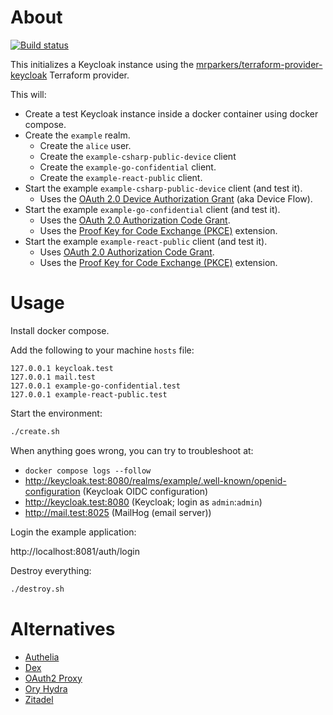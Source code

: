 # About

[![Build status](https://github.com/rgl/terraform-keycloak/workflows/build/badge.svg)](https://github.com/rgl/terraform-keycloak/actions?query=workflow%3Abuild)

This initializes a Keycloak instance using the [mrparkers/terraform-provider-keycloak](https://github.com/mrparkers/terraform-provider-keycloak) Terraform provider.

This will:

* Create a test Keycloak instance inside a docker container using docker compose.
* Create the `example` realm.
  * Create the `alice` user.
  * Create the `example-csharp-public-device` client 
  * Create the `example-go-confidential` client.
  * Create the `example-react-public` client.
* Start the example `example-csharp-public-device` client (and test it).
  * Uses the [OAuth 2.0 Device Authorization Grant](https://oauth.net/2/device-flow/) (aka Device Flow).
* Start the example `example-go-confidential` client (and test it).
  * Uses the [OAuth 2.0 Authorization Code Grant](https://oauth.net/2/grant-types/authorization-code/).
  * Uses the [Proof Key for Code Exchange (PKCE)](https://oauth.net/2/pkce/) extension.
* Start the example `example-react-public` client (and test it).
  * Uses [OAuth 2.0 Authorization Code Grant](https://oauth.net/2/grant-types/authorization-code/).
  * Uses the [Proof Key for Code Exchange (PKCE)](https://oauth.net/2/pkce/) extension.

# Usage

Install docker compose.

Add the following to your machine `hosts` file:

```
127.0.0.1 keycloak.test
127.0.0.1 mail.test
127.0.0.1 example-go-confidential.test
127.0.0.1 example-react-public.test
```

Start the environment:

```bash
./create.sh
```

When anything goes wrong, you can try to troubleshoot at:

* `docker compose logs --follow`
* http://keycloak.test:8080/realms/example/.well-known/openid-configuration (Keycloak OIDC configuration)
* http://keycloak.test:8080 (Keycloak; login as `admin`:`admin`)
* http://mail.test:8025 (MailHog (email server))

Login the example application:

http://localhost:8081/auth/login

Destroy everything:

```bash
./destroy.sh
```

# Alternatives

* [Authelia](https://www.authelia.com)
* [Dex](https://dexidp.io)
* [OAuth2 Proxy](https://github.com/oauth2-proxy/oauth2-proxy)
* [Ory Hydra](https://www.ory.sh)
* [Zitadel](https://github.com/zitadel/zitadel)

